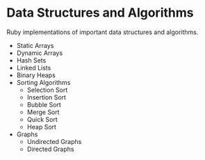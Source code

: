 # Data Structures and Algorithms
Ruby implementations of important data structures and algorithms.

* Static Arrays
* Dynamic Arrays
* Hash Sets
* Linked Lists
* Binary Heaps
* Sorting Algorithms
  * Selection Sort
  * Insertion Sort
  * Bubble Sort
  * Merge Sort
  * Quick Sort
  * Heap Sort
* Graphs
  * Undirected Graphs
  * Directed Graphs
